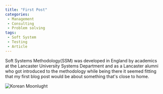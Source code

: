 ```yaml
---
title: "First Post"
categories:
 - Management
 - Consulting
 - Problem solving
tags:
 - Soft System
 - Testing
 - Article
---
```


Soft Systems Methodology(SSM) was developed in England by academics at the Lancaster University Systems Department and as a Lancaster alumni who got introduced to the methodology while being there it seemed fitting that my first blog post would be about something that's close to home.

![Korean Moonlught](/assets/images/SSM_Background.jpg "Sensing a summer breeze")